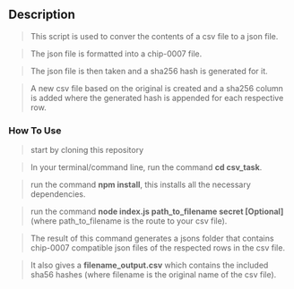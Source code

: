 ## Description
>This script is used to conver the contents of a csv file to a json file.

>The json file is formatted into a chip-0007 file.

>The json file is then taken and a sha256 hash is generated for it.

>A new csv file based on the original is created and a sha256 column is added where the generated hash is appended for each respective row.

### How To Use
>start by cloning this repository

>In your terminal/command line, run the command **cd csv_task**.

>run the command **npm install**, this installs all the necessary dependencies.

>run the command **node index.js path_to_filename secret [Optional]** (where path_to_filename is the route to your csv file).

>The result of this command generates a jsons folder that contains chip-0007 compatible json files of the respected rows in the csv file.

>It also gives a **filename_output.csv** which contains the included sha56 hashes (where filename is the original name of the csv file).
